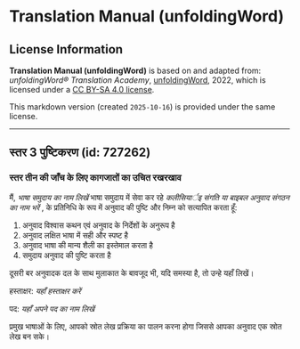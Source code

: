 # Translation Manual (unfoldingWord)

## License Information

**Translation Manual (unfoldingWord)** is based on and adapted from: _unfoldingWord® Translation Academy_, [unfoldingWord](https://unfoldingword.org/utw), 2022, which is licensed under a [CC BY-SA 4.0 license](https://creativecommons.org/licenses/by-sa/4.0/legalcode.en).

This markdown version (created `2025-10-16`) is provided under the same license.



--------------------------------

## स्तर 3 पुष्टिकरण (id: 727262)

### स्तर तीन की जाँच के लिए कागजातों का उचित रखरखाव

मैं, *भाषा समुदाय का नाम लिखें* भाषा समुदाय में सेवा कर रहे *कलीसियार्इ संगति या बाइबल अनुवाद संगठन का नाम भरें* , के प्रतिनिधि के रूप में अनुवाद की पुष्टि और निम्न को सत्यापित करता हूँ:

1. अनुवाद विश्वास कथन एवं अनुवाद के निर्देशों के अनुरूप है
2. अनुवाद लक्षित भाषा में सही और स्पष्ट है
3. अनुवाद भाषा की मान्य शैली का इस्तेमाल करता है
4. समुदाय अनुवाद की पुष्टि करता है

दूसरी बर अनुवादक दल के साथ मुलाकात के बावजूद भी, यदि समस्या है, तो उन्हे यहाँ लिखें।

हस्ताक्षर: *यहाँ हस्ताक्षर करें*

पद: *यहाँ अपने पद का नाम लिखें*

प्रमुख भाषाओं के लिए, आपको स्रोत लेख प्रक्रिया का पालन करना होगा जिससे आपका अनुवाद एक स्रोत लेख बन सके।


